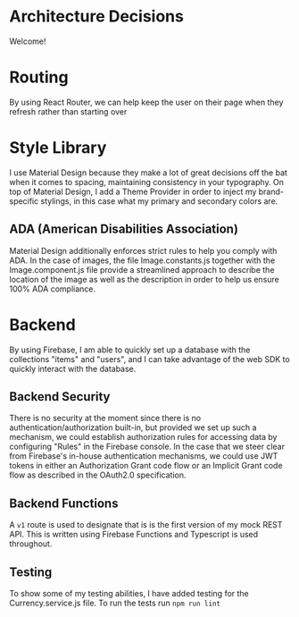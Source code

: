# Architecture Decisions

Welcome!


# Routing

By using React Router, we can help keep the user on their page when they refresh rather than starting over

# Style Library

I use Material Design because they make a lot of great decisions off the bat when it comes to spacing, maintaining consistency in your typography. On top of Material Design, I add a Theme Provider in order to inject my brand-specific stylings, in this case what my primary and secondary colors are.

## ADA (American Disabilities Association)

Material Design additionally enforces strict rules to help you comply with ADA. In the case of images, the file Image.constants.js together with the Image.component.js file provide a streamlined approach to describe the location of the image as well as the description in order to help us ensure 100% ADA compliance.

# Backend

By using Firebase, I am able to quickly set up a database with the collections "items" and "users", and I can take advantage of the web SDK to quickly interact with the database. 

## Backend Security

There is no security at the moment since there is no authentication/authorization built-in, but provided we set up such a mechanism, we could establish authorization rules for accessing data by configuring "Rules" in the Firebase console. In the case that we steer clear from Firebase's in-house authentication mechanisms, we could use JWT tokens in either an Authorization Grant code flow or an Implicit Grant code flow as described in the OAuth2.0 specification.

## Backend Functions

A ```v1``` route is used to designate that is is the first version of my mock REST API. This is written using Firebase Functions and Typescript is used throughout.

## Testing

To show some of my testing abilities, I have added testing for the Currency.service.js file. To run the tests run ```npm run lint```
